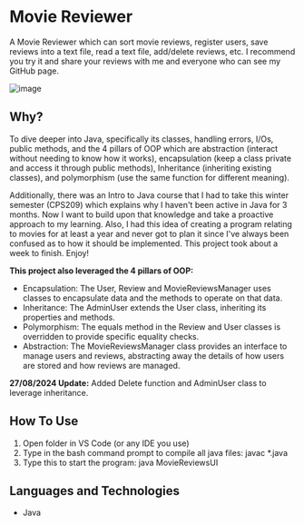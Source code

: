 # Movie Reviewer
A Movie Reviewer which can sort movie reviews, register users, save reviews into a text file, read a text file, add/delete reviews, etc. I recommend you try it and share your reviews with me and everyone who can see my GitHub page.

![image](https://github.com/AhmedAbdulwasi/Movie-Reviewer/assets/98428365/68083ad0-519d-4e0e-bb16-b0b102564cda)


## Why?
To dive deeper into Java, specifically its classes, handling errors, I/Os, public methods, and the 4 pillars of OOP which are abstraction (interact without needing to know how it works), encapsulation (keep a class private and access it through public methods), Inheritance (inheriting existing classes), and polymorphism (use the same function for different meaning). 

Additionally, there was an Intro to Java course that I had to take this winter semester (CPS209) which explains why I haven't been active in Java for 3 months. Now I want to build upon that knowledge and take a proactive approach to my learning. Also, I had this idea of creating a program relating to movies for at least a year and never got to plan it since I've always been confused as to how it should be implemented. This project took about a week to finish. Enjoy!

**This project also leveraged the 4 pillars of OOP:**
- Encapsulation: The User, Review and MovieReviewsManager uses classes to encapsulate data and the methods to operate on that data.
- Inheritance: The AdminUser extends the User class, inheriting its properties and methods.
- Polymorphism: The equals method in the Review and User classes is overridden to provide specific equality checks.
- Abstraction: The MovieReviewsManager class provides an interface to manage users and reviews, abstracting away the details of how users are stored and how reviews are managed. 


**27/08/2024 Update:** Added Delete function and AdminUser class to leverage inheritance.

## How To Use
1) Open folder in VS Code (or any IDE you use)
2) Type in the bash command prompt to compile all java files: javac *.java
3) Type this to start the program: java MovieReviewsUI

## Languages and Technologies
- Java
